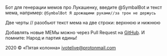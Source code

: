 Бот для генерации мемов про Лукашенку, введите @SymbalBot и текст мема, например: `@SymbalBot Я дрожащими руками//за трон не держусь`

Две черты // разобьют текст мема на две строки: верхнюю и нижнюю

Добавлять новые МЕМы можно через Pull Request на [GitHub](https://github.com/wearethe99/meme). И помните: Народ и партия едины!

2020 © «Пятая колонна» ivotelive@protonmail.com